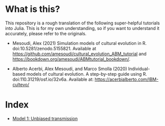 # What is this?

This repository is a rough translation of the following super-helpful tutorials into Julia.
This is for my own understanding, so if you want to understand it accurately, please refer to the originals.

- Mesoudi, Alex (2021) Simulation models of cultural evolution in R. doi:10.5281/zenodo.5155821.
Available at https://github.com/amesoudi/cultural_evolution_ABM_tutorial and https://bookdown.org/amesoudi/ABMtutorial_bookdown/.

- Alberto Acerbi, Alex Mesoudi, and Marco Smolla (2020) Individual-based models of cultural evolution. A step-by-step guide using R. doi:110.31219/osf.io/32v6a.
Available at: https://acerbialberto.com/IBM-cultevo/

# Index

- [Model 1: Unbiased transmission]()
